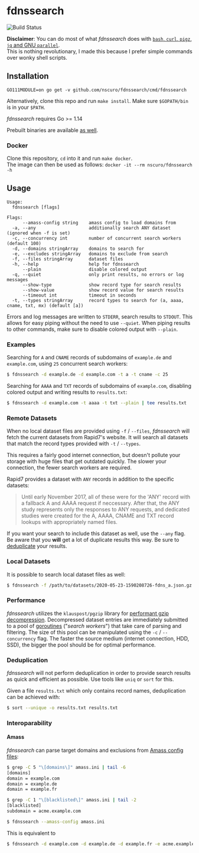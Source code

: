 # fdnssearch

![Build Status](https://github.com/nscuro/fdnssearch/workflows/Continuous%20Integration/badge.svg?branch=master)

**Disclaimer**: You can do most of what *fdnssearch* does with [`bash`, `curl`, `pigz`, `jq` and GNU `parallel`](https://github.com/rapid7/sonar/wiki/Forward-DNS).  
This is nothing revolutionary, I made this because I prefer simple commands over wonky shell scripts.

## Installation

`GO111MODULE=on go get -v github.com/nscuro/fdnssearch/cmd/fdnssearch`

Alternatively, clone this repo and run `make install`. Make sure `$GOPATH/bin` is in your `$PATH`.

*fdnssearch* requires Go >= 1.14

Prebuilt binaries are available [as well](https://github.com/nscuro/fdnssearch/releases/).

### Docker

Clone this repository, `cd` into it and run `make docker`.  
The image can then be used as follows: `docker -it --rm nscuro/fdnssearch -h`

## Usage

```
Usage:
  fdnssearch [flags]

Flags:
      --amass-config string    amass config to load domains from
  -a, --any                    additionally search ANY dataset (ignored when -f is set)
  -c, --concurrency int        number of concurrent search workers (default 100)
  -d, --domains stringArray    domains to search for
  -e, --excludes stringArray   domains to exclude from search
  -f, --files stringArray      dataset files
  -h, --help                   help for fdnssearch
      --plain                  disable colored output
  -q, --quiet                  only print results, no errors or log messages
      --show-type              show record type for search results
      --show-value             show record value for search results
      --timeout int            timeout in seconds
  -t, --types stringArray      record types to search for (a, aaaa, cname, txt, mx) (default [a])
```

Errors and log messages are written to `STDERR`, search results to `STDOUT`. This allows for easy piping without the need to use `--quiet`. When piping results to other commands, make sure to disable colored output with `--plain`.

### Examples

Searching for `A` and `CNAME` records of subdomains of `example.de` and `example.com`, using `25` concurrent search workers:

```bash
$ fdnssearch -d example.de -d example.com -t a -t cname -c 25
```

Searching for `AAAA` and `TXT` records of subdomains of `example.com`, disabling colored output and writing results to `results.txt`:

```bash
$ fdnssearch -d example.com -t aaaa -t txt --plain | tee results.txt
```

### Remote Datasets

When no local dataset files are provided using `-f` / `--files`, *fdnssearch* will fetch the current datasets from Rapid7's website. It will search all datasets that match the record types provided with `-t` / `--types`. 

This requires a fairly good internet connection, but doesn't pollute your storage with huge files that get outdated quickly. The slower your connection, the fewer search workers are required.

Rapid7 provides a dataset with `ANY` records in addition to the specific datasets:

> Until early November 2017, all of these were for the 'ANY' record with a fallback A and AAAA request if neccessary. After that, the ANY study represents only the responses to ANY requests, and dedicated studies were created for the A, AAAA, CNAME and TXT record lookups with appropriately named files.

If you want your search to include this dataset as well, use the `--any` flag. Be aware that you **will** get a lot of duplicate results this way. Be sure to [deduplicate](#deduplication) your results. 

### Local Datasets

It is possible to search local dataset files as well:

```bash
$ fdnssearch -f /path/to/datasets/2020-05-23-1590208726-fdns_a.json.gz -d example.com
```

### Performance

*fdnssearch* utilizes the `klauspost/pgzip` library for [performant gzip decompression](https://github.com/klauspost/pgzip#decompression-1).
Decompressed dataset entries are immediately submitted to a pool of [goroutines](https://golangbot.com/goroutines/) ("*search workers*") that take care of parsing and filtering. 
The size of this pool can be manipulated using the `-c` / `--concurrency` flag. The faster the source medium (internet connection, HDD, SSD), the bigger the pool should be for optimal performance.

### Deduplication

*fdnssearch* will not perform deduplication in order to provide search results as quick and efficient as possible. Use tools like `uniq` or `sort` for this.

Given a file `results.txt` which only contains record names, deduplication can be achieved with:

```bash
$ sort --unique -o results.txt results.txt
```

### Interoparability

#### Amass

*fdnssearch* can parse target domains and exclusions from [Amass config files](https://github.com/OWASP/Amass/blob/master/examples/config.ini):

```bash
$ grep -C 5 "\[domains\]" amass.ini | tail -6
[domains]
domain = example.com
domain = example.de
domain = example.fr

$ grep -C 1 "\[blacklisted\]" amass.ini | tail -2
[blacklisted]
subdomain = acme.example.com

$ fdnssearch --amass-config amass.ini
```

This is equivalent to

```bash
$ fdnssearch -d example.com -d example.de -d example.fr -e acme.example.com
```
